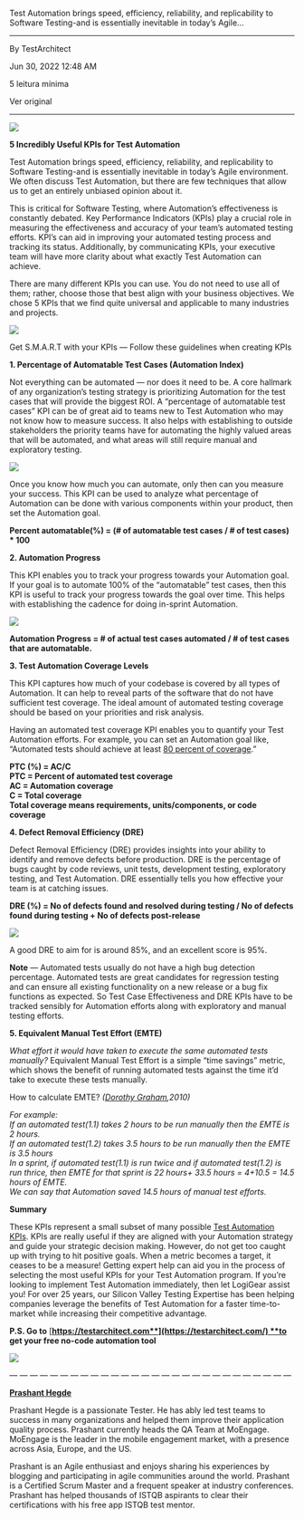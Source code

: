

Test Automation brings speed, efficiency, reliability, and replicability to Software Testing-and is essentially inevitable in today’s Agile…

---

By TestArchitect

Jun 30, 2022 12:48 AM

5 leitura mínima

Ver original

---

![](https://miro.medium.com/v2/resize:fit:630/1*vmLFlA2tH6Sim_BbS5Pqfw.png)

**5 Incredibly Useful KPIs for Test Automation**

Test Automation brings speed, efficiency, reliability, and replicability to Software Testing-and is essentially inevitable in today’s Agile environment. We often discuss Test Automation, but there are few techniques that allow us to get an entirely unbiased opinion about it.

This is critical for Software Testing, where Automation’s effectiveness is constantly debated. Key Performance Indicators (KPIs) play a crucial role in measuring the effectiveness and accuracy of your team’s automated testing efforts. KPI’s can aid in improving your automated testing process and tracking its status. Additionally, by communicating KPIs, your executive team will have more clarity about what exactly Test Automation can achieve.

There are many different KPIs you can use. You do not need to use all of them; rather, choose those that best align with your business objectives. We chose 5 KPIs that we find quite universal and applicable to many industries and projects.

![](https://miro.medium.com/v2/resize:fit:630/1*Hp4ohIgLDe4gmI6weqy-_Q.jpeg)

Get S.M.A.R.T with your KPIs — Follow these guidelines when creating KPIs

**1. Percentage of Automatable Test Cases (Automation Index)**

Not everything can be automated — nor does it need to be. A core hallmark of any organization’s testing strategy is prioritizing Automation for the test cases that will provide the biggest ROI. A “percentage of automatable test cases” KPI can be of great aid to teams new to Test Automation who may not know how to measure success. It also helps with establishing to outside stakeholders the priority teams have for automating the highly valued areas that will be automated, and what areas will still require manual and exploratory testing.

![](https://miro.medium.com/v2/resize:fit:540/1*ypZPSe2ZjMJVkcV2Il9-2w.jpeg)

Once you know how much you can automate, only then can you measure your success. This KPI can be used to analyze what percentage of Automation can be done with various components within your product, then set the Automation goal.

**Percent automatable(%) = (# of automatable test cases / # of test cases) * 100**

**2. Automation Progress**

This KPI enables you to track your progress towards your Automation goal. If your goal is to automate 100% of the “automatable” test cases, then this KPI is useful to track your progress towards the goal over time. This helps with establishing the cadence for doing in-sprint Automation.

![](https://miro.medium.com/v2/resize:fit:557/1*js2X4zlHgF-0ho99cqhv1Q.jpeg)

**Automation Progress = # of actual test cases automated / # of test cases that are automatable.**

**3. Test Automation Coverage Levels**

This KPI captures how much of your codebase is covered by all types of Automation. It can help to reveal parts of the software that do not have sufficient test coverage. The ideal amount of automated testing coverage should be based on your priorities and risk analysis.

Having an automated test coverage KPI enables you to quantify your Test Automation efforts. For example, you can set an Automation goal like, “Automated tests should achieve at least [80 percent of coverage](https://www.logigear.com/resources/resources-overview/case-studies/centrify-leverages-testing-platform-to-achieve-an-80-automation-rate).”

**PTC (%) = AC/C  
PTC = Percent of automated test coverage  
AC = Automation coverage  
C = Total coverage  
Total coverage means requirements, units/components, or code coverage**

**4. Defect Removal Efficiency (DRE)**

Defect Removal Efficiency (DRE) provides insights into your ability to identify and remove defects before production. DRE is the percentage of bugs caught by code reviews, unit tests, development testing, exploratory testing, and Test Automation. DRE essentially tells you how effective your team is at catching issues.

**DRE (%) = No of defects found and resolved during testing / No of defects found during testing + No of defects post-release**

![](https://miro.medium.com/v2/resize:fit:630/1*-iQo5uJMBxPz89kbiisucw.jpeg)

A good DRE to aim for is around 85%, and an excellent score is 95%.

**Note** — Automated tests usually do not have a high bug detection percentage. Automated tests are great candidates for regression testing and can ensure all existing functionality on a new release or a bug fix functions as expected. So Test Case Effectiveness and DRE KPIs have to be tracked sensibly for Automation efforts along with exploratory and manual testing efforts.

**5. Equivalent Manual Test Effort (EMTE)**

_What effort it would have taken to execute the same automated tests manually?_ Equivalent Manual Test Effort is a simple “time savings” metric, which shows the benefit of running automated tests against the time it’d take to execute these tests manually.

How to calculate EMTE? _(_[_Dorothy Graham_](http://www.dorothygraham.co.uk/downloads/generalPdfs/ProfTesterROI.pdf)_,2010)_

_For example:  
If an automated test(1.1) takes 2 hours to be run manually then the EMTE is 2 hours.  
If an automated test(1.2) takes 3.5 hours to be run manually then the EMTE is 3.5 hours  
In a sprint, if automated test(1.1) is run twice and if automated test(1.2) is run thrice, then EMTE for that sprint is 22 hours+ 33.5 hours = 4+10.5 = 14.5 hours of EMTE.  
We can say that Automation saved 14.5 hours of manual test efforts._

**Summary**

These KPIs represent a small subset of many possible [Test Automation KPIs](https://www.logigear.com/solutions/test-automation-solutions/testarchitect-test-automation-solution). KPIs are really useful if they are aligned with your Automation strategy and guide your strategic decision making. However, do not get too caught up with trying to hit positive goals. When a metric becomes a target, it ceases to be a measure! Getting expert help can aid you in the process of selecting the most useful KPIs for your Test Automation program. If you’re looking to implement Test Automation immediately, then let LogiGear assist you! For over 25 years, our Silicon Valley Testing Expertise has been helping companies leverage the benefits of Test Automation for a faster time-to-market while increasing their competitive advantage.

**P.S. Go to** [**https://testarchitect.com**](https://testarchitect.com/) **to get your free no-code automation tool**

![](https://miro.medium.com/v2/resize:fit:630/1*nR4OG2EDXyMKPZV4THz4ZQ.png)

— — — — — — — — — — — — — — — — — — — — — — — — — — — —

[**Prashant Hegde**](https://blog.logigear.com/author/prashant-hegde/)

Prashant Hegde is a passionate Tester. He has ably led test teams to success in many organizations and helped them improve their application quality process. Prashant currently heads the QA Team at MoEngage. MoEngage is the leader in the mobile engagement market, with a presence across Asia, Europe, and the US.

Prashant is an Agile enthusiast and enjoys sharing his experiences by blogging and participating in agile communities around the world. Prashant is a Certified Scrum Master and a frequent speaker at industry conferences. Prashant has helped thousands of ISTQB aspirants to clear their certifications with his free app ISTQB test mentor.